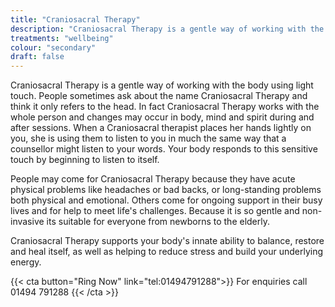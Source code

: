 ```yaml
---
title: "Craniosacral Therapy"
description: "Craniosacral Therapy is a gentle way of working with the body using light touch. People sometimes ask about the name Craniosacral Therapy and think it only refers to the head. In fact Craniosacral Therapy works with the whole person and changes may occur in body, mind and spirit during and after sessions."
treatments: "wellbeing"
colour: "secondary"
draft: false
---
```


Craniosacral Therapy is a gentle way of working with the body using light touch. People sometimes ask about the name Craniosacral Therapy and think it only refers to the head. In fact Craniosacral  Therapy works with the whole person and changes may occur in body, mind and spirit during and after sessions. When a Craniosacral therapist places her hands lightly on you, she is using them to listen to you in much the same way that a counsellor might listen to your words. Your body responds to this sensitive touch by beginning to listen to itself.

People may come for Craniosacral Therapy because they have acute physical problems like headaches or bad backs, or long-standing problems both physical and emotional. Others come for ongoing support in their busy lives and for help to meet life's challenges. Because it is so gentle and non-invasive its suitable for everyone from newborns to the elderly.

Craniosacral Therapy supports your body's innate ability to balance, restore and heal itself, as well as helping to reduce stress and build your underlying energy.

{{< cta button="Ring Now" link="tel:01494791288">}}
For enquiries call 01494 791288
{{< /cta >}}